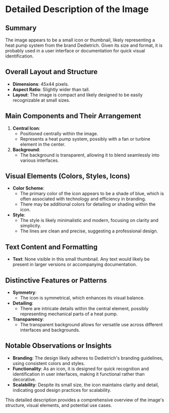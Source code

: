 # Detailed Description of the Image

## Summary
The image appears to be a small icon or thumbnail, likely representing a heat pump system from the brand Dedietrich. Given its size and format, it is probably used in a user interface or documentation for quick visual identification.

## Overall Layout and Structure
- **Dimensions**: 45x44 pixels.
- **Aspect Ratio**: Slightly wider than tall.
- **Layout**: The image is compact and likely designed to be easily recognizable at small sizes.

## Main Components and Their Arrangement
1. **Central Icon**:
   - Positioned centrally within the image.
   - Represents a heat pump system, possibly with a fan or turbine element in the center.
2. **Background**:
   - The background is transparent, allowing it to blend seamlessly into various interfaces.

## Visual Elements (Colors, Styles, Icons)
- **Color Scheme**:
  - The primary color of the icon appears to be a shade of blue, which is often associated with technology and efficiency in branding.
  - There may be additional colors for detailing or shading within the icon.
- **Style**:
  - The style is likely minimalistic and modern, focusing on clarity and simplicity.
  - The lines are clean and precise, suggesting a professional design.

## Text Content and Formatting
- **Text**: None visible in this small thumbnail. Any text would likely be present in larger versions or accompanying documentation.

## Distinctive Features or Patterns
- **Symmetry**:
  - The icon is symmetrical, which enhances its visual balance.
- **Detailing**:
  - There are intricate details within the central element, possibly representing mechanical parts of a heat pump.
- **Transparency**:
  - The transparent background allows for versatile use across different interfaces and backgrounds.

## Notable Observations or Insights
- **Branding**: The design likely adheres to Dedietrich's branding guidelines, using consistent colors and styles.
- **Functionality**: As an icon, it is designed for quick recognition and identification in user interfaces, making it functional rather than decorative.
- **Scalability**: Despite its small size, the icon maintains clarity and detail, indicating good design practices for scalability.

This detailed description provides a comprehensive overview of the image's structure, visual elements, and potential use cases.